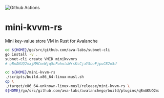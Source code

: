 
![Github Actions](https://github.com/ava-labs/mini-kvvm-rs/actions/workflows/test-and-release.yml/badge.svg)

# mini-kvvm-rs

Mini key-value store VM in Rust for Avalanche

```bash
cd ${HOME}/go/src/github.com/ava-labs/subnet-cli
go install -v .
subnet-cli create VMID minikvvmrs
# qBnAKUQ2mxjMHCneWjq5nFuhntoWrsKsCjaYSouFjpuCB2o5d

cd ${HOME}/mini-kvvm-rs
./scripts/build.x86_64-linux-musl.sh
cp \
./target/x86_64-unknown-linux-musl/release/mini-kvvm-rs \
${HOME}/go/src/github.com/ava-labs/avalanchego/build/plugins/qBnAKUQ2mxjMHCneWjq5nFuhntoWrsKsCjaYSouFjpuCB2o5d
```
